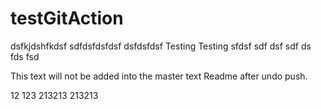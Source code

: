 # testGitAction
dsfkjdshfkdsf
sdfdsfdsfdsf
dsfdsfdsf
Testing
Testing
sfdsf
sdf
dsf
sdf
ds
fds
fsd


This text will not be added into the master text Readme after undo push.



12 123
213213 213213
